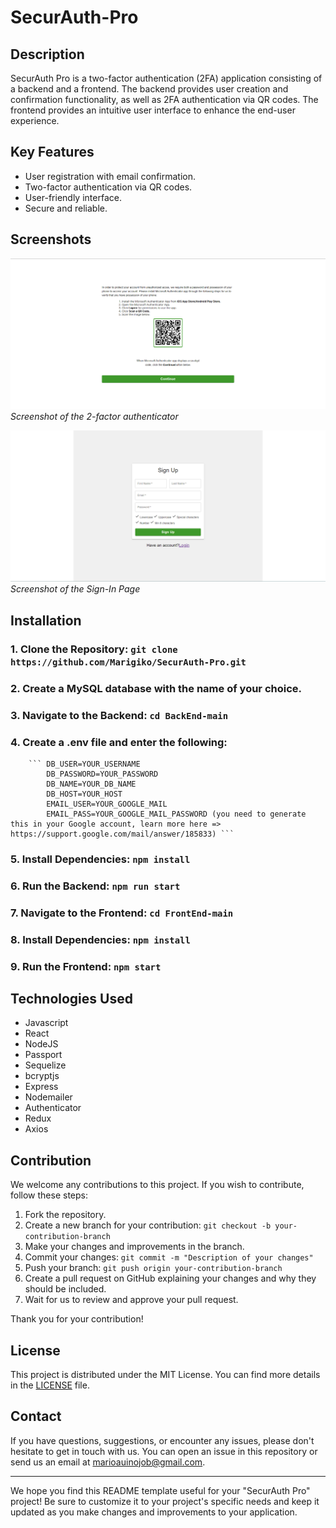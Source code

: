 # SecurAuth-Pro

## Description
SecurAuth Pro is a two-factor authentication (2FA) application consisting of a backend and a frontend. The backend provides user creation and confirmation functionality, as well as 2FA authentication via QR codes. The frontend provides an intuitive user interface to enhance the end-user experience.

## Key Features
- User registration with email confirmation.
- Two-factor authentication via QR codes.
- User-friendly interface.
- Secure and reliable.

## Screenshots

![Qr Show Page](resources/SecurAuth-Pro-Qr.png)
*Screenshot of the 2-factor authenticator*

![SignIn Page](resources/SecurAuth-Pro-SignIn.png)
*Screenshot of the Sign-In Page*

## Installation

  ### 1. Clone the Repository: ``` git clone https://github.com/Marigiko/SecurAuth-Pro.git ```

  ### 2. Create a MySQL database with the name of your choice.

  ### 3. Navigate to the Backend: ``` cd BackEnd-main ```

  ### 4. Create a .env file and enter the following:
        ``` DB_USER=YOUR_USERNAME
            DB_PASSWORD=YOUR_PASSWORD
            DB_NAME=YOUR_DB_NAME
            DB_HOST=YOUR_HOST
            EMAIL_USER=YOUR_GOOGLE_MAIL
            EMAIL_PASS=YOUR_GOOGLE_MAIL_PASSWORD (you need to generate this in your Google account, learn more here => https://support.google.com/mail/answer/185833) ```

  ### 5. Install Dependencies: ``` npm install ```

  ### 6. Run the Backend: ``` npm run start ```

  ### 7. Navigate to the Frontend: ``` cd FrontEnd-main ```

  ### 8. Install Dependencies: ``` npm install ```

  ### 9. Run the Frontend: ``` npm start ```

## Technologies Used
- Javascript
- React
- NodeJS
- Passport
- Sequelize
- bcryptjs
- Express
- Nodemailer
- Authenticator
- Redux
- Axios

## Contribution
We welcome any contributions to this project. If you wish to contribute, follow these steps:

1. Fork the repository.
2. Create a new branch for your contribution: `git checkout -b your-contribution-branch`
3. Make your changes and improvements in the branch.
4. Commit your changes: `git commit -m "Description of your changes"`
5. Push your branch: `git push origin your-contribution-branch`
6. Create a pull request on GitHub explaining your changes and why they should be included.
7. Wait for us to review and approve your pull request.

Thank you for your contribution!

## License
This project is distributed under the MIT License. You can find more details in the [LICENSE](LICENSE) file.

## Contact
If you have questions, suggestions, or encounter any issues, please don't hesitate to get in touch with us. You can open an issue in this repository or send us an email at [marioauinojob@gmail.com](mailto:marioaquinojob@email.com).

---

We hope you find this README template useful for your "SecurAuth Pro" project! Be sure to customize it to your project's specific needs and keep it updated as you make changes and improvements to your application.
